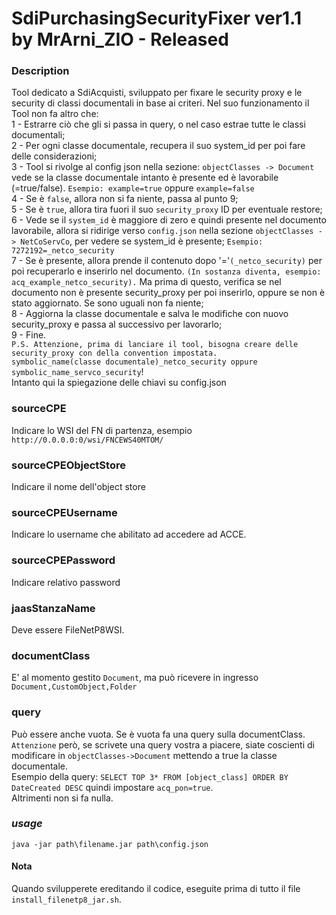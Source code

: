 # SdiPurchasingSecurityFixer ver1.1 by MrArni_ZIO - Released
### Description
Tool dedicato a SdiAcquisti, sviluppato per fixare le security proxy e le security di classi documentali in base ai criteri.
Nel suo funzionamento il Tool non fa altro che:<br>
1 - Estrarre ciò che gli si passa in query, o nel caso estrae tutte le classi documentali;<br>
2 - Per ogni classe documentale, recupera il suo system_id per poi fare delle considerazioni;<br>
3 - Tool si rivolge al config json nella sezione: `objectClasses -> Document` vede se la classe documentale intanto è presente ed è lavorabile (=true/false).
`Esempio: example=true` oppure `example=false`<br>
4 - Se è `false`, allora non si fa niente, passa al punto 9;<br>
5 - Se è `true`, allora tira fuori il suo `security_proxy` ID per eventuale restore;<br>
6 - Vede se il `system_id` è maggiore di zero e quindi presente nel documento lavorabile, allora 
 si ridirige verso `config.json` nella sezione `objectClasses -> NetCoServCo`, per vedere se system_id è presente;
`Esempio: 7272192=_netco_security`<br>
7 - Se è presente, allora prende il contenuto dopo '='`(_netco_security)` per poi recuperarlo e inserirlo nel documento.
`(In sostanza diventa, esempio: acq_example_netco_security).`
Ma prima di questo, verifica se nel documento non è presente security_proxy per poi inserirlo, 
oppure se non è stato aggiornato. Se sono uguali non fa niente;<br>
8 - Aggiorna la classe documentale e salva le modifiche con nuovo security_proxy e passa al successivo per lavorarlo;<br>
9 - Fine.<br>
`P.S. Attenzione, prima di lanciare il tool, bisogna creare delle security_proxy con della convention impostata.`<br>
`symbolic_name(classe documentale)_netco_security oppure symbolic_name_servco_security`!
</br>
Intanto qui la spiegazione delle chiavi su config.json
### sourceCPE
Indicare lo WSI del FN di partenza, esempio `http://0.0.0.0:0/wsi/FNCEWS40MTOM/`
### sourceCPEObjectStore
Indicare il nome dell'object store
### sourceCPEUsername
Indicare lo username che abilitato ad accedere ad ACCE.
### sourceCPEPassword 
Indicare relativo password
### jaasStanzaName
Deve essere FileNetP8WSI.
### documentClass
E' al momento gestito `Document`, ma può ricevere in ingresso `Document,CustomObject,Folder`
### query
Può essere anche vuota. Se è vuota fa una query sulla documentClass. `Attenzione` però, se scrivete una query vostra a piacere, 
siate coscienti di modificare in `objectClasses->Document` mettendo a true la classe documentale.</br>
Esempio della query: `SELECT TOP 3* FROM [object_class] ORDER BY DateCreated DESC` quindi impostare `acq_pon=true`.<br>
Altrimenti non si fa nulla. 
### _usage_
`java -jar path\filename.jar path\config.json`
#### Nota
Quando svilupperete ereditando il codice, eseguite prima di tutto il file `install_filenetp8_jar.sh`.
